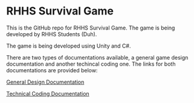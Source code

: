 # RHHS Survival Game

This is the GitHub repo for RHHS Survival Game. The game is being developed by RHHS Students (Duh).  
  
  The game is being developed using Unity and C#.
  
  There are two types of documentations available, a general game design documentation and another techincal coding one. The links for both documentations are provided below:

  [General Design Documentation](GeneralDoc.md)
  
  [Technical Coding Documentation](TechnicalDoc.md)
  